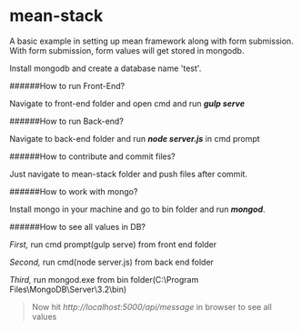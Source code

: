 # mean-stack
A basic example in setting up mean framework along with form submission. With form submission, form values will get stored in mongodb.

Install mongodb and create a database name 'test'.


######How to run Front-End?

Navigate to front-end folder and open cmd and run **_gulp serve_**

######How to run Back-end?

Navigate to back-end folder and run **_node server.js_** in cmd prompt

######How to contribute and commit files?

Just navigate to mean-stack folder and push files after commit.

######How to work with mongo?

Install mongo in your machine and go to bin folder and run **_mongod_**.

######How to see all values in DB?

_First,_ run cmd prompt(gulp serve) from front end folder

_Second,_ run cmd(node server.js) from back end folder

_Third,_ run mongod.exe from bin folder(C:\Program Files\MongoDB\Server\3.2\bin)

> Now hit *http://localhost:5000/api/message* in browser to see all values
